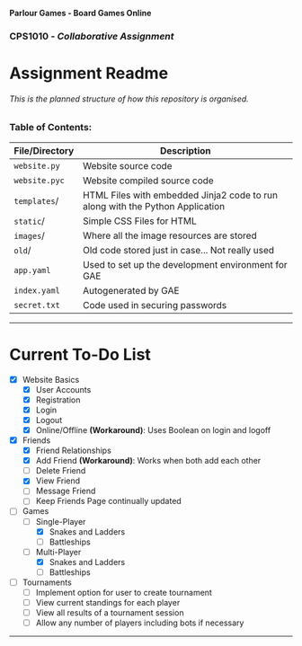 **Parlour Games - Board Games Online**
### CPS1010 - *Collaborative Assignment*

# Assignment Readme

###### This is the planned structure of how this repository is organised. 

### Table of Contents:

File/Directory | Description
------------ | -------------
`website.py` | Website source code
`website.pyc` | Website compiled source code
`templates`/ | HTML Files with embedded Jinja2 code to run along with the Python Application
`static`/ | Simple CSS Files for HTML
`images`/ | Where all the image resources are stored
`old`/ | Old code stored just in case... Not really used
`app.yaml` | Used to set up the development environment for GAE
`index.yaml` | Autogenerated by GAE
`secret.txt` | Code used in securing passwords
---

# Current To-Do List
- [x] Website Basics
	- [x] User Accounts
	- [x] Registration
	- [x] Login
	- [x] Logout
	- [x] Online/Offline **(Workaround)**: Uses Boolean on login and logoff
- [x] Friends
	- [x] Friend Relationships
	- [x] Add Friend **(Workaround)**: Works when both add each other
	- [ ] Delete Friend
	- [x] View Friend
	- [ ] Message Friend
	- [ ] Keep Friends Page continually updated
- [ ] Games
	- [ ] Single-Player
		- [x] Snakes and Ladders
		- [ ] Battleships
	- [ ] Multi-Player
		- [x] Snakes and Ladders
		- [ ] Battleships
- [ ] Tournaments
	- [ ] Implement option for user to create tournament
	- [ ] View current standings for each player
	- [ ] View all results of a tournament session
	- [ ] Allow any number of players including bots if necessary
---

